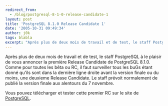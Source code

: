 ```yaml
---
redirect_from:
  - /blog/postgresql-8-1-0-release-candidate-1
layout: post
title: 'PostgreSQL 8.1.0 Release Candidate 1'
date: '2005-10-31 09:49:34'
author: j0k
tags: blabla
excerpt: "Après plus de deux mois de travail et de test, le staff PostgreSQL à le plaisir de vous annoncer la première Release Candidate de PostgreSQL 8.1.0.     \nComme pour toutes les bêta ou RC, il faut surveiller tous les buGs étant donné qu'ils sont dans la dernière ligne droite avant la version finale ou du moins, une deuxieme Release Candidate. Le staff prévoit      …"
---
```


Après plus de deux mois de travail et de test, le staff PostgreSQL à le plaisir de vous annoncer la première Release Candidate de PostgreSQL 8.1.0.
Comme pour toutes les bêta ou RC, il faut surveiller tous les buGs étant donné qu'ils sont dans la dernière ligne droite avant la version finale ou du moins, une deuxieme Release Candidate. Le staff prévoit normalement de publié la version finale aux alentours du 7 novembre.

Vous pouvez télécharger et tester cette premier RC sur le site de [PostgreSQL](http://www.postgresql.org/developer/beta).
